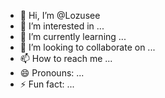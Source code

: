 - 👋 Hi, I’m @Lozusee
- 👀 I’m interested in ...
- 🌱 I’m currently learning ...
- 💞️ I’m looking to collaborate on ...
- 📫 How to reach me ...
- 😄 Pronouns: ...
- ⚡ Fun fact: ...

<!---
Lozusee/Lozusee is a ✨ special ✨ repository because its `README.md` (this file) appears on your GitHub profile.
You can click the Preview link to take a look at your changes.
--->
